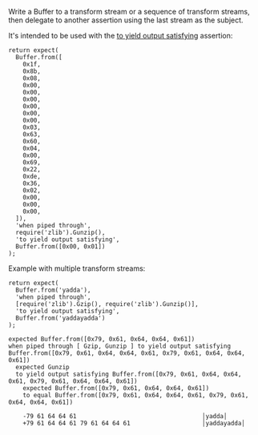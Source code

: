 Write a Buffer to a transform stream or a sequence of transform streams,
then delegate to another assertion using the last stream as the subject.

It's intended to be used with the [to yield output satisfying](to-yield-output-satisfying/) assertion:

```js#async:true
return expect(
  Buffer.from([
    0x1f,
    0x8b,
    0x08,
    0x00,
    0x00,
    0x00,
    0x00,
    0x00,
    0x00,
    0x03,
    0x63,
    0x60,
    0x04,
    0x00,
    0x69,
    0x22,
    0xde,
    0x36,
    0x02,
    0x00,
    0x00,
    0x00,
  ]),
  'when piped through',
  require('zlib').Gunzip(),
  'to yield output satisfying',
  Buffer.from([0x00, 0x01])
);
```

Example with multiple transform streams:

```js#async:true
return expect(
  Buffer.from('yadda'),
  'when piped through',
  [require('zlib').Gzip(), require('zlib').Gunzip()],
  'to yield output satisfying',
  Buffer.from('yaddayadda')
);
```

```output
expected Buffer.from([0x79, 0x61, 0x64, 0x64, 0x61])
when piped through [ Gzip, Gunzip ] to yield output satisfying Buffer.from([0x79, 0x61, 0x64, 0x64, 0x61, 0x79, 0x61, 0x64, 0x64, 0x61])
  expected Gunzip
  to yield output satisfying Buffer.from([0x79, 0x61, 0x64, 0x64, 0x61, 0x79, 0x61, 0x64, 0x64, 0x61])
    expected Buffer.from([0x79, 0x61, 0x64, 0x64, 0x61])
    to equal Buffer.from([0x79, 0x61, 0x64, 0x64, 0x61, 0x79, 0x61, 0x64, 0x64, 0x61])

    -79 61 64 64 61                                   │yadda│
    +79 61 64 64 61 79 61 64 64 61                    │yaddayadda│
```
